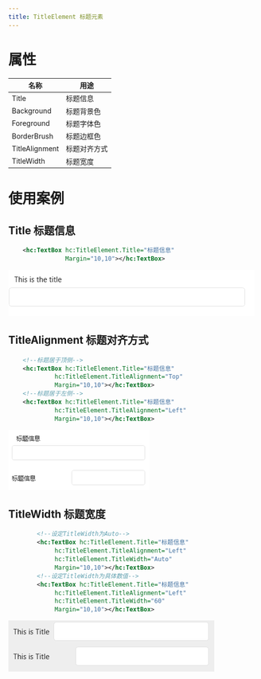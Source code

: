 ```yaml
---
title: TitleElement 标题元素
---
```


# 属性

| 名称           | 用途         |
| -------------- | ------------ |
| Title          | 标题信息     |
| Background     | 标题背景色   |
| Foreground     | 标题字体色   |
| BorderBrush    | 标题边框色   |
| TitleAlignment | 标题对齐方式 |
| TitleWidth     | 标题宽度     |

# 使用案例

## Title 标题信息

```xml
    <hc:TextBox hc:TitleElement.Title="标题信息"
                Margin="10,10"></hc:TextBox>
```

![TitleElement.Title](https://raw.githubusercontent.com/HandyOrg/HandyOrgResource/master/HandyControl/Doc/attach/TitleElement.Title.png)

## TitleAlignment 标题对齐方式

```xml
    <!--标题居于顶侧-->
    <hc:TextBox hc:TitleElement.Title="标题信息"
             hc:TitleElement.TitleAlignment="Top"
             Margin="10,10"></hc:TextBox>
    <!--标题居于左侧-->
    <hc:TextBox hc:TitleElement.Title="标题信息"
             hc:TitleElement.TitleAlignment="Left"
             Margin="10,10"></hc:TextBox>
```

![TitleElement.TitleAlignment](https://raw.githubusercontent.com/HandyOrg/HandyOrgResource/master/HandyControl/Doc/attach/TitleElement.TitleAlignment.png)

## TitleWidth 标题宽度

```xml
        <!--设定TitleWidth为Auto-->
        <hc:TextBox hc:TitleElement.Title="标题信息"
             hc:TitleElement.TitleAlignment="Left"
             hc:TitleElement.TitleWidth="Auto"
             Margin="10,10"></hc:TextBox>
        <!--设定TitleWidth为具体数值-->
        <hc:TextBox hc:TitleElement.Title="标题信息"
             hc:TitleElement.TitleAlignment="Left"
             hc:TitleElement.TitleWidth="60"
             Margin="10,10"></hc:TextBox>
```

![TitleElement.TitleWidth](https://raw.githubusercontent.com/HandyOrg/HandyOrgResource/master/HandyControl/Doc/attach/TitleElement.TitleWidth.png)